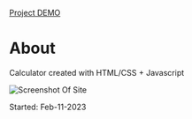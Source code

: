 [Project DEMO](https://jason21715.github.io/Simple-Calculator/)

# About
Calculator created with HTML/CSS + Javascript

![Screenshot Of Site](https://user-images.githubusercontent.com/121495300/236408955-3e015aa0-9356-4d27-ac5c-9d43e1ef5f2d.png)

Started: Feb-11-2023


